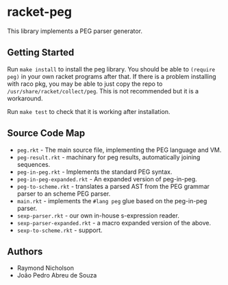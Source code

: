 # racket-peg

This library implements a PEG parser generator.

## Getting Started

Run `make install` to install the peg library. You should be able to `(require peg)` in your own racket programs after that.
If there is a problem installing  with raco pkg, you may be able to just copy the repo to `/usr/share/racket/collect/peg`. This is not recommended but it is a workaround.

Run `make test` to check that it is working after installation.

## Source Code Map

* `peg.rkt` - The main source file, implementing the PEG language and VM.
* `peg-result.rkt` - machinary for peg results, automatically joining sequences.
* `peg-in-peg.rkt` - Implements the standard PEG syntax.
* `peg-in-peg-expanded.rkt` - An expanded version of peg-in-peg.
* `peg-to-scheme.rkt` - translates a parsed AST from the PEG grammar parser to an scheme PEG parser.
* `main.rkt` - implements the `#lang peg` glue based on the peg-in-peg parser.
* `sexp-parser.rkt` - our own in-house s-expression reader.
* `sexp-parser-expanded.rkt` - a macro expanded version of the above.
* `sexp-to-scheme.rkt` - support.

## Authors

* Raymond Nicholson
* João Pedro Abreu de Souza
